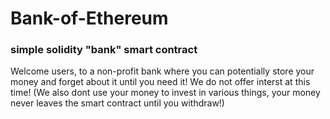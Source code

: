 # Bank-of-Ethereum
### simple solidity "bank" smart contract

Welcome users, to a non-profit bank where you can potentially store your money and forget about it until you need it! 
We do not offer interst at this time!
(We also dont use your money to invest in various things, your money never leaves the smart contract until you withdraw!)
